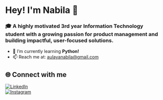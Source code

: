 # Hey! I'm Nabila 🌸
### 🎓 A highly motivated 3rd year Information Technology student with a growing passion for product management and building impactful, user-focused solutions.  

- 🌱 I’m currently learning **Python!**    
- 📫 Reach me at: [aulayanabila@gmail.com](mailto:aulayanabila@gmail.com)  

## 🌐 Connect with me
[![LinkedIn](https://img.shields.io/badge/-LinkedIn-blue)](https://linkedin.com/in/aulayanabila)  
[![Instagram](https://img.shields.io/badge/-Instagram-pink)](https://instagram.com/aulayanabila)  
